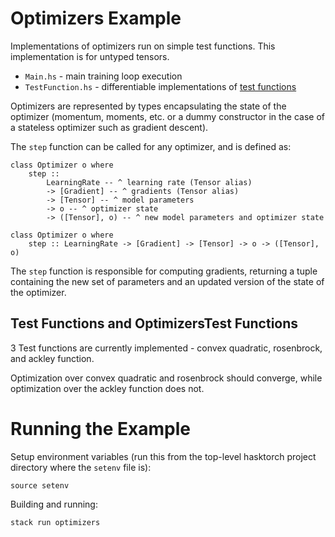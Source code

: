 # Optimizers Example

Implementations of optimizers run on simple test functions. This implementation is for untyped tensors.

- `Main.hs` - main training loop execution
- `TestFunction.hs` - differentiable implementations of [test functions](https://en.wikipedia.org/wiki/Test_functions_for_optimization)

Optimizers are represented by types encapsulating the state of the optimizer (momentum, moments, etc. or a dummy constructor in the case of a stateless optimizer such as gradient descent).

The `step` function can be called for any optimizer, and is defined as:

```
class Optimizer o where
    step :: 
        LearningRate -- ^ learning rate (Tensor alias)
        -> [Gradient] -- ^ gradients (Tensor alias)
        -> [Tensor] -- ^ model parameters
        -> o -- ^ optimizer state
        -> ([Tensor], o) -- ^ new model parameters and optimizer state

class Optimizer o where
    step :: LearningRate -> [Gradient] -> [Tensor] -> o -> ([Tensor], o)
```

The `step` function is responsible for computing gradients, returning a tuple containing the new set of parameters and an updated version of the state of the optimizer.

## Test Functions and OptimizersTest Functions

3 Test functions are currently implemented - convex quadratic, rosenbrock, and ackley function.

Optimization over convex quadratic and rosenbrock should converge, while optimization over the ackley function does not.

# Running the Example

Setup environment variables (run this from the top-level hasktorch project 
directory where the `setenv` file is):

```
source setenv
```

Building and running:

```
stack run optimizers
```
